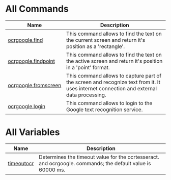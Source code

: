 
# All Commands

| Name | Description |
| ---- | ----------- |
| [ocrgoogle.find](https://github.com/G1ANT-Robot/G1ANT.Addon.Ocr/blob/master/G1ANT.Addon.Ocr/Commands/OcrFindCommand.md) | This command allows to find the text on the current screen and return it's position as a 'rectangle'. |
| [ocrgoogle.findpoint](https://github.com/G1ANT-Robot/G1ANT.Addon.Ocr/blob/master/G1ANT.Addon.Ocr/Commands/OcrFindPointCommand.md) | This command allows to find the text on the active screen and return it's position in a 'point' format.  |
| [ocrgoogle.fromscreen](https://github.com/G1ANT-Robot/G1ANT.Addon.Ocr/blob/master/G1ANT.Addon.Ocr/Commands/OcrFromScreenCommand.md) | This command allows to capture part of the screen and recognize text from it.  It uses internet connection and external data processing. |
| [ocrgoogle.login](https://github.com/G1ANT-Robot/G1ANT.Addon.Ocr/blob/master/G1ANT.Addon.Ocr/Commands/OcrLogin.md) | This command allows to login to the Google text recognition service. |

# All Variables

| Name | Description |
| ---- | ----------- |
| [timeoutocr](https://github.com/G1ANT-Robot/G1ANT.Addon.Ocr/blob/master/G1ANT.Addon.Ocr/Variables/TimeoutOcrVariable.md) | Determines the timeout value for the ocrtesseract. and ocrgoogle. commands; the default value is 60000 ms. |
